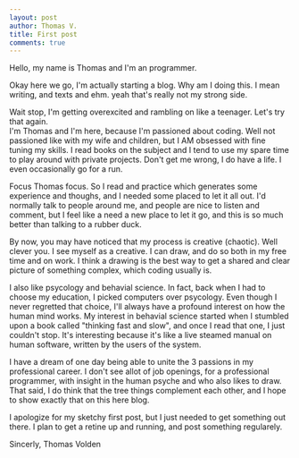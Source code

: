 ```yaml
---
layout: post
author: Thomas V.
title: First post
comments: true
---
```

Hello, my name is Thomas and I'm an programmer.

Okay here we go, I'm actually starting a blog. Why am I doing this. I mean writing, and texts and ehm. yeah that's really not my strong side.

Wait stop, I'm getting overexcited and rambling on like a teenager. Let's try that again.  
I'm Thomas and I'm here, because I'm passioned about coding. 
Well not passioned like with my wife and children, but I AM obsessed with fine tuning my skills.
I read books on the subject and I tend to use my spare time to play around with private projects. 
Don't get me wrong, I do have a life. I even occasionally go for a run.

Focus Thomas focus. So I read and practice which generates some experience and thoughs, and I needed some placed to let it all out. 
I'd normally talk to people around me, and people are nice to listen and comment, but I feel like a need a new place to let it go, and this is so much better than talking to a rubber duck.

By now, you may have noticed that my process is creative (chaotic). 
Well clever you. I see myself as a creative. I can draw, and do so both in my free time and on work. 
I think a drawing is the best way to get a shared and clear picture of something complex, which coding usually is.

I also like psycology and behavial science.
In fact, back when I had to choose my education, I picked computers over psycology. 
Even though I never regretted that choice, I'll always have a profound interest on how the human mind works.
My interest in behavial science started when I stumbled upon a book called "thinking fast and slow", and once I read that one, I just couldn't stop.
It's interesting because it's like a live steamed manual on human software, written by the users of the system. 

I have a dream of one day being able to unite the 3 passions in my professional career. 
I don't see allot of job openings, for a professional programmer, with insight in the human psyche and who also likes to draw.
That said, I do think that the tree things complement each other, and I hope to show exactly that on this here blog.

I apologize for my sketchy first post, but I just needed to get something out there.
I plan to get a retine up and running, and post something regularely.

Sincerly,
Thomas Volden